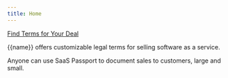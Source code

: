 ```yaml
---
title: Home
---
```


<a class="getStarted" href="/versions/{{latest}}">Find Terms for Your Deal</a>

{{name}} offers customizable legal terms for selling software as a service.

Anyone can use SaaS Passport to document sales to customers, large and small.
